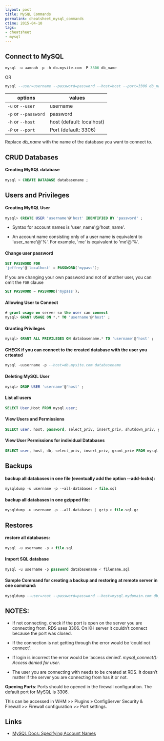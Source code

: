 ```yaml
---
layout: post
title: MySQL Commands
permalink: cheatsheet_mysql_commands
ctime: 2015-04-10
tags: 
- cheatsheet
- mysql
---
```

    
Connect to MySQL 
---

```sql
mysql -u aamnah -p —h db.mysite.com -P 3306 db_name  
```

OR

```sql
mysql --user=username --password=password --host=host --port=3306 db_name
```

| options              | values                    |
|----------------------|---------------------------|
| `-u` or `--user`     | username                  |
| `-p` or `--password` | password                  |
| `-h` or `--host`     | host (default: localhost) |
| `-P` or `--port`     | Port (default: 3306)      |

Replace _db_name_ with the name of the database you want to connect to.

CRUD Databases
---

#### Creating MySQL database

```sql
mysql > CREATE DATABASE databasename ;
```


Users and Privileges
---

#### Creating MySQL User

```sql
mysql> CREATE USER 'username'@'host' IDENTIFIED BY 'password' ;
```

- Syntax for account names is 'user_name'@'host_name'.

- An account name consisting only of a user name is equivalent to 'user_name'@'%'. For example, 'me' is equivalent to 'me'@'%'.

#### Change user password

```sql
SET PASSWORD FOR
'jeffrey'@'localhost' = PASSWORD('mypass');
```

If you are changing your own password and not of another user, you can omit the `FOR` clause

```sql
SET PASSWORD = PASSWORD('mypass');
```

#### Allowing User to Connect
    
```sql
# grant usage on server so the user can connect  
mysql> GRANT USAGE ON *.* TO 'username'@'host' ;
```

#### Granting Privileges

```sql
mysql> GRANT ALL PRIVILEGES ON databasename.* TO 'username'@'host' ;
```

#### CHECK if you can connect to the created database with the user you crteated

```sql
mysql -uusername -p --host=db.mysite.com databasename 
```

#### Deleting MySQL User

```sql
mysql> DROP USER 'username'@'host' ;
```

#### List all users

```sql
SELECT User,Host FROM mysql.user;
```

#### View Users and Permissions

```sql
SELECT user, host, password, select_priv, insert_priv, shutdown_priv, grant_priv FROM mysql.user
```

#### View User Permissions for individual Databases

```sql
SELECT user, host, db, select_priv, insert_priv, grant_priv FROM mysql.db
```

Backups
---

#### backup all databases in one file (eventually add the option --add-locks):

```sql
mysqldump -u username -p -–all-databases > file.sql
```

#### backup all databases in one gzipped file:

```sql
mysqldump -u username -p -–all-databases | gzip > file.sql.gz
```

Restores
---

#### restore all databases:

```sql
mysql -u username -p < file.sql 
```

#### Import SQL database

```sql
mysql -u username -p password databasename < filename.sql
```

#### Sample Command for creating a backup and restoring at remote server in one command: 

```sql
mysqldump --user=root --password=password --host=mysql.mydomain.com db_1 | mysql --host=db.mysite.com --user=username --password=password db_1
```



NOTES:
---

* If not connecting, check if the port is open on the server you are connecting from. RDS uses 3306. On KH server it couldn’t connect because the port was closed.

* If the connection is not getting through the error would be ‘could not connect’.

* If login is incorrect the error would be ‘access denied’. *mysql_connect(): Access denied for user*.

* The user you are connecting with needs to be created at RDS. It doesn’t matter if the server you are connecting from has it or not.


**Opening Ports**:
Ports should be opened in the firewall configuration. The default port for MySQL is 3306.

This can be accessed in WHM >> Plugins » ConfigServer Security & Firewall >> Firewall configuration >> Port settings.

Links
---

- [MySQL Docs: Specifying Account Names](https://dev.mysql.com/doc/refman/5.1/en/account-names.html)